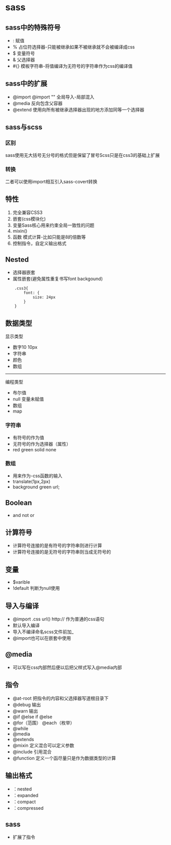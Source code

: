 # sass
## sass中的特殊符号
- : 赋值
- % 占位符选择器-只能被继承如果不被继承就不会被编译成css
- $ 变量符号
- & 父选择器
- #{} 模板字符串-将值编译为无符号的字符串作为css的编译值
## sass中的扩展
- @import @import "" 全局导入-局部混入
- @media 反向包含父容器
- @extend 使用向所有被继承选择器出现的地方添加同等一个选择器
## sass与scss
### 区别
sass使用无大括号无分号的格式但是保留了冒号Scss只是在css3的基础上扩展
### 转换
二者可以使用import相互引入sass-covert转换
## 特性
1. 完全兼容CSS3
2. 嵌套(css模块化)
3. 变量Sass核心用来约束全局一致性的问题
4. mixin()
5. 函数 模式计算-比如只能是8的倍数等
6. 控制指令，自定义输出格式
## Nested
- 选择器嵌套
- 属性嵌套(避免属性重复书写font backgound)
```
    .css3{
        font: {
            size: 24px
        }
    }
```
## 数据类型
显示类型
- 数字10 10px
- 字符串
- 颜色 
- 数组
---
编程类型
- 布尔值
- null 变量未赋值
- 数组 
- map
### 字符串
- 有符号的作为值
- 无符号的作为选择器（属性）
- red green solid none
### 数组
- 用来作为-css函数的输入 
- translate(1px,2px) 
- background green url;
## Boolean
- and not or
## 计算符号
- 计算符号连接的是有符号的字符串则进行计算
- 计算符号连接的是无符号的字符串则当成无符号的
## 变量
- $varible 
- !default 判断为null使用
## 导入与编译
- @import .css url() http:// 作为普通的css语句
- 默认导入编译
- 导入不编译命名scss文件前加_
- @import也可以在嵌套中使用
## @media
- 可以写在css内部然后便以后把父样式写入@media内部
## 指令
- @at-root 把指令的内容和父选择器写道根目录下
- @debug 输出
- @warn 输出
- @if @else if @else
- @for（范围） @each（枚举） 
- @while
- @media
- @extends 
- @mixin 定义混合可以定义参数
- @include 引用混合
- @function 定义一个函尽量只是作为数据类型的计算
## 输出格式
- ：nested
- ：expanded
- ：compact
- ：compressed
## sass
- 扩展了指令